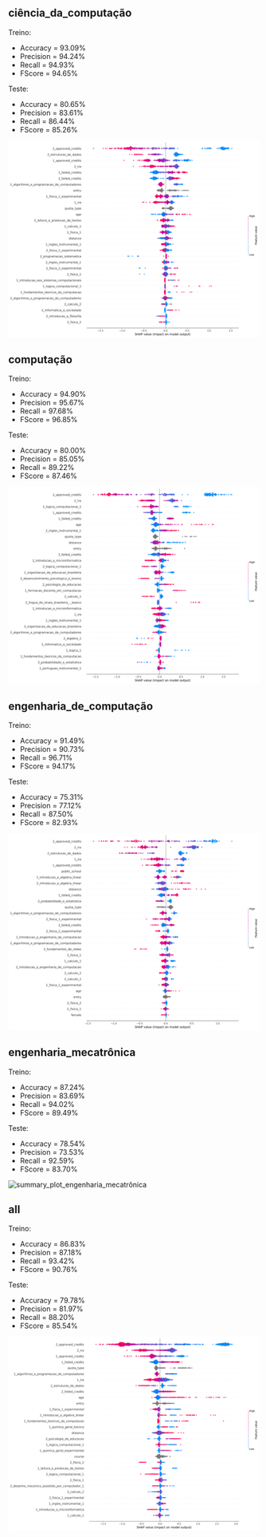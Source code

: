 ## ciência_da_computação
Treino:
*   Accuracy = 93.09%
*   Precision = 94.24%
*   Recall = 94.93%
*   FScore = 94.65%

Teste:
*   Accuracy = 80.65%
*   Precision = 83.61%
*   Recall = 86.44%
*   FScore = 85.26%

![summary_plot_ciência_da_computação](summary_plot_ciência_da_computação.png)
## computação
Treino:
*   Accuracy = 94.90%
*   Precision = 95.67%
*   Recall = 97.68%
*   FScore = 96.85%

Teste:
*   Accuracy = 80.00%
*   Precision = 85.05%
*   Recall = 89.22%
*   FScore = 87.46%

![summary_plot_computação](summary_plot_computação.png)
## engenharia_de_computação
Treino:
*   Accuracy = 91.49%
*   Precision = 90.73%
*   Recall = 96.71%
*   FScore = 94.17%

Teste:
*   Accuracy = 75.31%
*   Precision = 77.12%
*   Recall = 87.50%
*   FScore = 82.93%

![summary_plot_engenharia_de_computação](summary_plot_engenharia_de_computação.png)
## engenharia_mecatrônica
Treino:
*   Accuracy = 87.24%
*   Precision = 83.69%
*   Recall = 94.02%
*   FScore = 89.49%

Teste:
*   Accuracy = 78.54%
*   Precision = 73.53%
*   Recall = 92.59%
*   FScore = 83.70%

![summary_plot_engenharia_mecatrônica](summary_plot_engenharia_mecatrônica.png)
## all
Treino:
*   Accuracy = 86.83%
*   Precision = 87.18%
*   Recall = 93.42%
*   FScore = 90.76%

Teste:
*   Accuracy = 79.78%
*   Precision = 81.97%
*   Recall = 88.20%
*   FScore = 85.54%

![summary_plot_all](summary_plot_all.png)